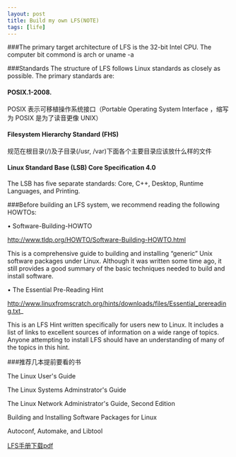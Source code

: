 ```yaml
---
layout: post
title: Build my own LFS(NOTE) 
tags: [life]
---
```

###The primary target architecture of LFS is the 32-bit Intel CPU.
The computer bit commond is arch or uname -a 

###Standards
The structure of LFS follows Linux standards as closely as possible. The primary standards are:

#### POSIX.1-2008.

POSIX 表示可移植操作系统接口（Portable Operating System Interface ，缩写为 POSIX 是为了读音更像 UNIX）

#### Filesystem Hierarchy Standard (FHS)

规范在根目录(/)及子目录(/usr, /var)下面各个主要目录应该放什么样的文件

#### Linux Standard Base (LSB) Core Specification 4.0

The LSB has five separate standards: Core, C++, Desktop, Runtime Languages, and Printing. 


###Before building an LFS system, we recommend reading the following HOWTOs:

• Software-Building-HOWTO 

http://www.tldp.org/HOWTO/Software-Building-HOWTO.html

This is a comprehensive guide to building and installing “generic” Unix software packages under Linux.
Although it was written some time ago, it still provides a good summary of the basic techniques needed to build
and install software.

• The Essential Pre-Reading Hint 

http://www.linuxfromscratch.org/hints/downloads/files/Essential_prereading.txt_


This is an LFS Hint written specifically for users new to Linux. It includes a list of links to excellent sources of
information on a wide range of topics. Anyone attempting to install LFS should have an understanding of many
of the topics in this hint.

###推荐几本提前要看的书

The Linux User's Guide

The Linux Systems Adminstrator's Guide

The Linux Network Administrator's Guide, Second Edition

Building and Installing Software Packages for Linux

Autoconf, Automake, and Libtool



[LFS手册下载pdf](/upload/lfs.pdf)
